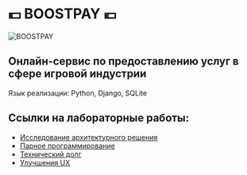 # :dollar: BOOSTPAY :euro:

![BOOSTPAY](https://user-images.githubusercontent.com/60814441/81306711-73255580-9088-11ea-92cd-432aaf0423e5.png)
## Онлайн-сервис по предоставлению услуг в сфере игровой индустрии
Язык реализации: Python, Django, SQLite
## Ссылки на лабораторные работы:
- [Исследование архитектурного решения]()  
- [Парное программирование](https://github.com/BOOSTPAY/BOOSTPAY/blob/master/labs/PairProgramming.md)  
- [Технический долг]()  
- [Улучшения UX]()
